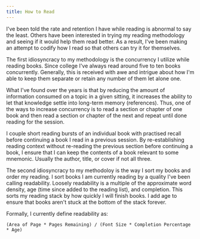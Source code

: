 ```yaml
---
title: How to Read
---
```


I've been told the rate and retention I have while reading is abnormal to say
the least.  Others have been interested in trying my reading methodology and
seeing if it would help them read better.  As a result, I've been making an
attempt to codify how I read so that others can try it for themselves.

The first idiosyncracy to my methodology is the concurrency I utilize while
reading books.  Since college I've always read around five to ten books
concurrently.  Generally, this is received with awe and intrigue about how I'm
able to keep them separate or retain any number of them let alone one.

What I've found over the years is that by reducing the amount of information
consumed on a topic in a given sitting, it increases the ability to let that
knowledge settle into long-term memory (references).  Thus, one of the ways to
increase concurrency is to read a section or chapter of one book and then read a
section or chapter of the next and repeat until done reading for the session.

I couple short reading bursts of an individual book with practised recall before
continuing a book I read in a previous session.  By re-establishing reading
context without re-reading the previous section before continuing a book, I
ensure that I can keep the contents of a book relevant to some mnemonic.
Usually the author, title, or cover if not all three.

The second idiosyncracy to my methodoloy is the way I sort my books and order my
reading.  I sort books I am currently reading by a quality I've been calling
readability.  Loosely readability is a multiple of the approximate word density,
age (time since added to the reading list), and completion.  This sorts my
reading stack by how quickly I will finish books.  I add age to ensure that
books aren't stuck at the bottom of the stack forever.

Formally, I currently define readability as:

```
(Area of Page * Pages Remaining) / (Font Size * Completion Percentage * Age)
```
